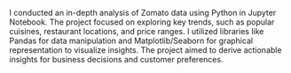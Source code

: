 I conducted an in-depth analysis of Zomato data using Python in Jupyter Notebook. The project focused on exploring key trends, such as popular cuisines, restaurant locations, and price ranges. I utilized libraries like Pandas for data manipulation and Matplotlib/Seaborn for graphical representation to visualize insights. The project aimed to derive actionable insights for business decisions and customer preferences.
